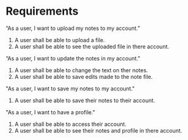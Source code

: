 # Requirements #

“As a user, I want to upload my notes to my account.”
1. A user shall be able to upload a file.
2. A user shall be able to see the uploaded file in there account.

“As a user, I want to update the notes in my account.”
1. A user shall be able to change the text on ther notes.
2. A user shall be able to save edits made to the note file.

"As a user, I want to save my notes to my account."
1. A user shall be able to save their notes to their account.

"As a user, I want to have a profile."
1. A user shall be able to access their account.
2. A user shall be able to see their notes and profile in there account. 
